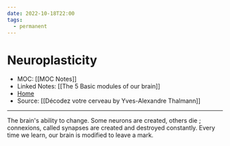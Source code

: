 ```yaml
---
date: 2022-10-18T22:00
tags:
  - permanent
---
```

# Neuroplasticity
- MOC: [[MOC Notes]]
- Linked Notes: [[The 5 Basic modules of our brain]]
- [Home](https://misudashi.ga/)
- Source: [[Décodez votre cerveau by Yves-Alexandre Thalmann]]
---------- 
The brain's ability to change. Some neurons are created, others die ; connexions, called synapses are created and destroyed constantly. Every time we learn, our brain is modified to leave a mark.